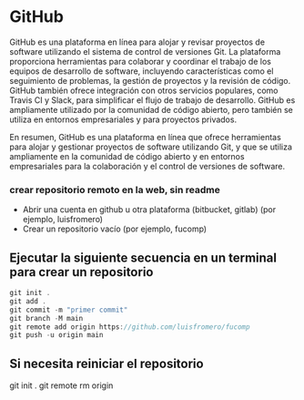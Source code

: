 # GitHub

GitHub es una plataforma en línea para alojar y revisar proyectos de software utilizando el sistema de control de versiones Git. La plataforma proporciona herramientas para colaborar y coordinar el trabajo de los equipos de desarrollo de software, incluyendo características como el seguimiento de problemas, la gestión de proyectos y la revisión de código. GitHub también ofrece integración con otros servicios populares, como Travis CI y Slack, para simplificar el flujo de trabajo de desarrollo. GitHub es ampliamente utilizado por la comunidad de código abierto, pero también se utiliza en entornos empresariales y para proyectos privados.

En resumen, GitHub es una plataforma en línea que ofrece herramientas para alojar y gestionar proyectos de software utilizando Git, y que se utiliza ampliamente en la comunidad de código abierto y en entornos empresariales para la colaboración y el control de versiones de software.

### crear repositorio remoto en la web, sin readme

* Abrir una cuenta en github u otra plataforma (bitbucket, gitlab)
    (por ejemplo, luisfromero)
* Crear un repositorio vacío 
    (por ejemplo, fucomp)

## Ejecutar la siguiente secuencia en un terminal para crear un repositorio


```cs
git init .
git add .
git commit -m "primer commit"
git branch -M main
git remote add origin https://github.com/luisfromero/fucomp
git push -u origin main 
```

## Si necesita reiniciar el repositorio

git init .
git remote rm origin
